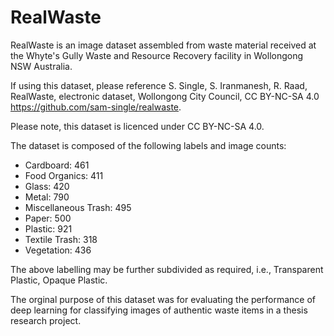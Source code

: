 # RealWaste

RealWaste is an image dataset assembled from waste material received at the Whyte's Gully Waste and Resource Recovery facility in Wollongong NSW Australia.

If using this dataset, please reference S. Single, S. Iranmanesh, R. Raad, RealWaste, electronic dataset, Wollongong City Council, CC BY-NC-SA 4.0 https://github.com/sam-single/realwaste.

Please note, this dataset is licenced under CC BY-NC-SA 4.0.

The dataset is composed of the following labels and image counts:
  - Cardboard: 461
  - Food Organics: 411
  - Glass: 420
  - Metal: 790
  - Miscellaneous Trash: 495
  - Paper: 500
  - Plastic: 921
  - Textile Trash: 318
  - Vegetation: 436

The above labelling may be further subdivided as required, i.e., Transparent Plastic, Opaque Plastic.

The orginal purpose of this dataset was for evaluating the performance of deep learning for classifying images of authentic waste items in a thesis research project.
